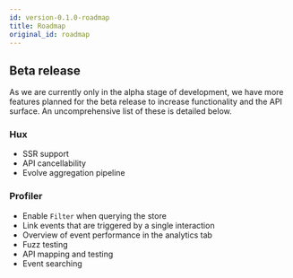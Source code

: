 ```yaml
---
id: version-0.1.0-roadmap
title: Roadmap
original_id: roadmap
---
```


## Beta release

As we are currently only in the alpha stage of development, we have more features planned for the beta release to increase functionality and the API surface. An uncomprehensive list of these is detailed below.

### Hux

- SSR support
- API cancellability
- Evolve aggregation pipeline

### Profiler

- Enable `Filter` when querying the store
- Link events that are triggered by a single interaction
- Overview of event performance in the analytics tab
- Fuzz testing
- API mapping and testing
- Event searching
